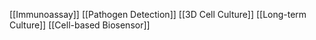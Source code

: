 [[Immunoassay]]
[[Pathogen Detection]]
[[3D Cell Culture]]
[[Long-term Culture]]
[[Cell-based Biosensor]]
